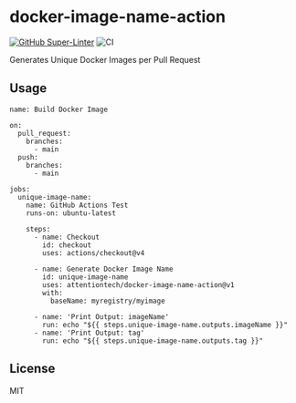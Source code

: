 # docker-image-name-action

[![GitHub Super-Linter](https://github.com/actions/javascript-action/actions/workflows/linter.yml/badge.svg)](https://github.com/super-linter/super-linter)
![CI](https://github.com/actions/javascript-action/actions/workflows/ci.yml/badge.svg)

Generates Unique Docker Images per Pull Request

## Usage

```
name: Build Docker Image

on:
  pull_request:
    branches:
      - main
  push:
    branches:
      - main

jobs:
  unique-image-name:
    name: GitHub Actions Test
    runs-on: ubuntu-latest

    steps:
      - name: Checkout
        id: checkout
        uses: actions/checkout@v4

      - name: Generate Docker Image Name
        id: unique-image-name
        uses: attentiontech/docker-image-name-action@v1
        with:
          baseName: myregistry/myimage

      - name: 'Print Output: imageName'
        run: echo "${{ steps.unique-image-name.outputs.imageName }}"
      - name: 'Print Output: tag'
        run: echo "${{ steps.unique-image-name.outputs.tag }}"
```

## License

MIT
